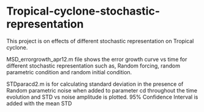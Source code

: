 # Tropical-cyclone-stochastic-representation
This project is on effects of different stochastic representation on Tropical cyclone.

MSD_errorgrowth_apr12.m file shows the error growth curve vs time for different stochastic representation such as, Random forcing, random parametric condition and random initial condition. 

STDparacd2.m is for calculating standard deviation in the presence of Random parametric noise when added to parameter cd throughout the time evolution and STD vs noise amplitude is plotted. 95% Confidence Interval is added with the mean STD
